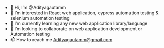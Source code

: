 - 👋 Hi, I’m @Adityagautamm
- 👀 I’m interested in React web application, cypress automation testing & selenium automation testing
- 🌱 I’m currently learning any new web application library/language
- 💞️ I’m looking to collaborate on web application development or Automation testing
- 📫 How to reach me Adityagautamm@gmail.com

<!---
Adityagautamm/Adityagautamm is a ✨ special ✨ repository because its `README.md` (this file) appears on your GitHub profile.
You can click the Preview link to take a look at your changes.
--->
